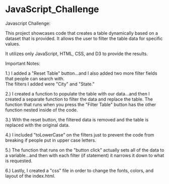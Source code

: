 # JavaScript_Challenge
Javascript Challenge:

This project showcases code that creates a table dynamically based on a dataset that is provided.  It allows the user to filter the table data for specific values.

It utilizes only JavaScript, HTML, CSS, and D3 to provide the results.


Important Notes:

1.)  I added a "Reset Table" button...and I also added two more filter fields that people can search with.  
The filters I added were "City" and "State."

2.)  I created a function to populate the table with our data...and then I created a separate function to filter the data and replace the table.  The function that runs when
you press the "Filter Table" button has the other function nested inside of the code.

3.)  With the reset button, the filtered data is removed and the table is replaced with the original data.

4.)  I included "toLowerCase" on the filters just to prevent the code from breaking if people put in upper case letters.

5.)  The function that runs on the "button click" actually sets all of the data to a variable...and then with each filter (if statement) it narrows it down to what is requested.

6.)  Lastly, I created a "css" file in order to change the fonts, colors, and layout of the index.html.

